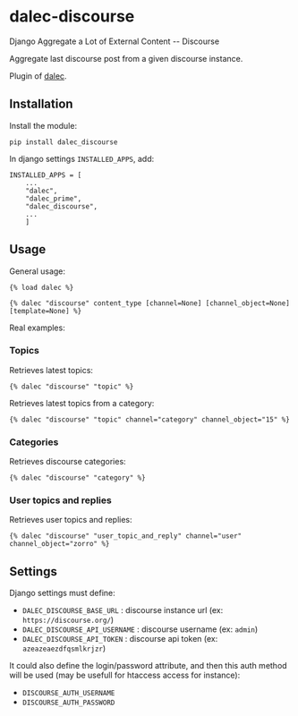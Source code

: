 # dalec-discourse

Django Aggregate a Lot of External Content -- Discourse

Aggregate last discourse post from a given discourse instance.

Plugin of [dalec](https://github.com/webu/dalec).

## Installation

Install the module:

```
pip install dalec_discourse
```

In django settings `INSTALLED_APPS`, add:

```
INSTALLED_APPS = [
    ...
    "dalec",
    "dalec_prime",
    "dalec_discourse",
    ...
    ]
```


## Usage

General usage:
```django
{% load dalec %}

{% dalec "discourse" content_type [channel=None] [channel_object=None] [template=None] %}
```

Real examples:

### Topics

Retrieves latest topics:
```django
{% dalec "discourse" "topic" %}
```

Retrieves latest topics from a category:
```django
{% dalec "discourse" "topic" channel="category" channel_object="15" %}
```

### Categories

Retrieves discourse categories:
```django
{% dalec "discourse" "category" %}
```

### User topics and replies

Retrieves user topics and replies:

```django
{% dalec "discourse" "user_topic_and_reply" channel="user" channel_object="zorro" %}
```


## Settings

Django settings must define:

  - `DALEC_DISCOURSE_BASE_URL` : discourse instance url (ex: `https://discourse.org/`)
  - `DALEC_DISCOURSE_API_USERNAME` : discourse username (ex: `admin`)
  - `DALEC_DISCOURSE_API_TOKEN` : discourse api token (ex: `azeazeaezdfqsmlkrjzr`)

It could also define the login/password attribute, and then this auth method will be used
(may be usefull for htaccess access for instance):

  - `DISCOURSE_AUTH_USERNAME`
  - `DISCOURSE_AUTH_PASSWORD`


